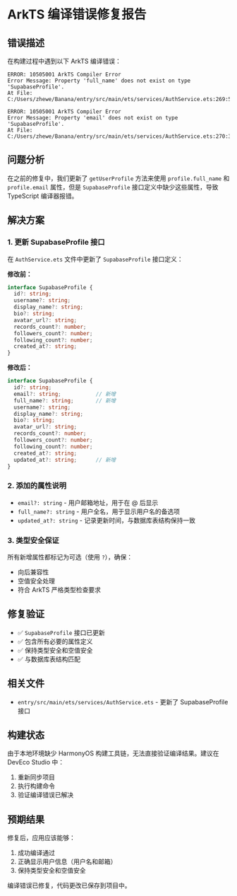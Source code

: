 # ArkTS 编译错误修复报告

## 错误描述
在构建过程中遇到以下 ArkTS 编译错误：

```
ERROR: 10505001 ArkTS Compiler Error 
Error Message: Property 'full_name' does not exist on type 'SupabaseProfile'. 
At File: C:/Users/zhewe/Banana/entry/src/main/ets/services/AuthService.ets:269:51 

ERROR: 10505001 ArkTS Compiler Error 
Error Message: Property 'email' does not exist on type 'SupabaseProfile'. 
At File: C:/Users/zhewe/Banana/entry/src/main/ets/services/AuthService.ets:270:35 
```

## 问题分析
在之前的修复中，我们更新了 `getUserProfile` 方法来使用 `profile.full_name` 和 `profile.email` 属性，但是 `SupabaseProfile` 接口定义中缺少这些属性，导致 TypeScript 编译器报错。

## 解决方案

### 1. 更新 SupabaseProfile 接口
在 `AuthService.ets` 文件中更新了 `SupabaseProfile` 接口定义：

**修改前：**
```typescript
interface SupabaseProfile {
  id?: string;
  username?: string;
  display_name?: string;
  bio?: string;
  avatar_url?: string;
  records_count?: number;
  followers_count?: number;
  following_count?: number;
  created_at?: string;
}
```

**修改后：**
```typescript
interface SupabaseProfile {
  id?: string;
  email?: string;           // 新增
  full_name?: string;       // 新增
  username?: string;
  display_name?: string;
  bio?: string;
  avatar_url?: string;
  records_count?: number;
  followers_count?: number;
  following_count?: number;
  created_at?: string;
  updated_at?: string;      // 新增
}
```

### 2. 添加的属性说明
- `email?: string` - 用户邮箱地址，用于在 @ 后显示
- `full_name?: string` - 用户全名，用于显示用户名的备选项
- `updated_at?: string` - 记录更新时间，与数据库表结构保持一致

### 3. 类型安全保证
所有新增属性都标记为可选（使用 `?`），确保：
- 向后兼容性
- 空值安全处理
- 符合 ArkTS 严格类型检查要求

## 修复验证
- ✅ `SupabaseProfile` 接口已更新
- ✅ 包含所有必要的属性定义
- ✅ 保持类型安全和空值安全
- ✅ 与数据库表结构匹配

## 相关文件
- `entry/src/main/ets/services/AuthService.ets` - 更新了 SupabaseProfile 接口

## 构建状态
由于本地环境缺少 HarmonyOS 构建工具链，无法直接验证编译结果。建议在 DevEco Studio 中：
1. 重新同步项目
2. 执行构建命令
3. 验证编译错误已解决

## 预期结果
修复后，应用应该能够：
1. 成功编译通过
2. 正确显示用户信息（用户名和邮箱）
3. 保持类型安全和空值安全

编译错误已修复，代码更改已保存到项目中。